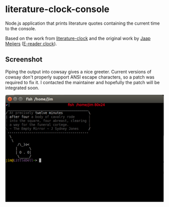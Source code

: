 # literature-clock-console

Node.js application that prints literature quotes containing the current time to the console.

Based on the work from [literature-clock](https://github.com/JohannesNE/literature-clock) and the original work by [Jaap Meijers](http://www.eerlijkemedia.nl/) ([E-reader clock](https://www.instructables.com/id/Literary-Clock-Made-From-E-reader/)).


## Screenshot
Piping the output into cowsay gives a nice greeter. Current versions of cowsay don't properly support ANSI escape characters, so a patch was required to fix it. I contacted the maintainer and hopefully the patch will be integrated soon.

![alt text](https://raw.githubusercontent.com/jimbauwens/literature-clock-console/master/literature-clock-console.png)
